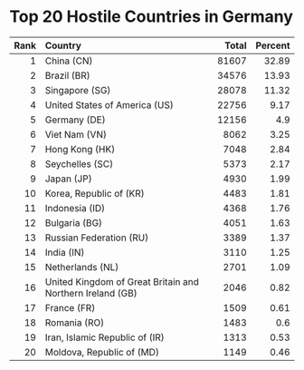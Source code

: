 # Top 20 Hostile Countries in Germany

| Rank | Country | Total | Percent |
| ---: | :------ | ----: | ------: |
| 1 | China (CN) | 81607 | 32.89 |
| 2 | Brazil (BR) | 34576 | 13.93 |
| 3 | Singapore (SG) | 28078 | 11.32 |
| 4 | United States of America (US) | 22756 | 9.17 |
| 5 | Germany (DE) | 12156 | 4.9 |
| 6 | Viet Nam (VN) | 8062 | 3.25 |
| 7 | Hong Kong (HK) | 7048 | 2.84 |
| 8 | Seychelles (SC) | 5373 | 2.17 |
| 9 | Japan (JP) | 4930 | 1.99 |
| 10 | Korea, Republic of (KR) | 4483 | 1.81 |
| 11 | Indonesia (ID) | 4368 | 1.76 |
| 12 | Bulgaria (BG) | 4051 | 1.63 |
| 13 | Russian Federation (RU) | 3389 | 1.37 |
| 14 | India (IN) | 3110 | 1.25 |
| 15 | Netherlands (NL) | 2701 | 1.09 |
| 16 | United Kingdom of Great Britain and Northern Ireland (GB) | 2046 | 0.82 |
| 17 | France (FR) | 1509 | 0.61 |
| 18 | Romania (RO) | 1483 | 0.6 |
| 19 | Iran, Islamic Republic of (IR) | 1313 | 0.53 |
| 20 | Moldova, Republic of (MD) | 1149 | 0.46 |
